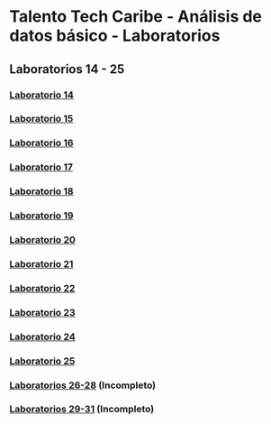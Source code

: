 # Talento Tech Caribe - Análisis de datos básico - Laboratorios

## Laboratorios 14 - 25

### [Laboratorio 14](lab14)

### [Laboratorio 15](lab15)

### [Laboratorio 16](lab16)

### [Laboratorio 17](lab17)

### [Laboratorio 18](lab18)

### [Laboratorio 19](lab19)

### [Laboratorio 20](lab20)

### [Laboratorio 21](lab21)

### [Laboratorio 22](lab22)

### [Laboratorio 23](lab23)

### [Laboratorio 24](lab24)

### [Laboratorio 25](lab25)

### [Laboratorios 26-28](lab26-28) (Incompleto)

### [Laboratorios 29-31](lab29-31) (Incompleto)
